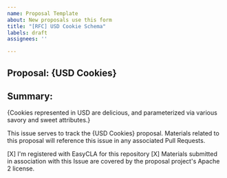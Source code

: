 ```yaml
---
name: Proposal Template
about: New proposals use this form
title: "[RFC] USD Cookie Schema"
labels: draft
assignees: ''

---
```


## Proposal: {USD Cookies}

## Summary:

{Cookies represented in USD are delicious, and parameterized via various savory and sweet attributes.}

This issue serves to track the {USD Cookies} proposal. Materials related to this proposal will reference this issue in any associated Pull Requests.

[X] I'm registered with EasyCLA for this repository
[X] Materials submitted in association with this Issue are covered by the proposal project's Apache 2 license.
